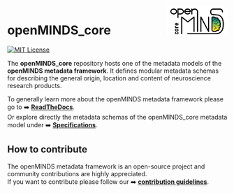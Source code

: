 <a href="/img/openMINDS_core_logo_light.png">
  <picture>
    <source media="(prefers-color-scheme: dark)" srcset="/img/openMINDS_core_logo_dark.png">
    <source media="(prefers-color-scheme: light)" srcset="/img/openMINDS_core_logo_light.png">
    <img alt="openMINDS core logo: created by U. Schlegel, L. Zehl, C. Hagen Blixhavn" src="/img/openMINDS_core_logo_light.png" title="openMINDS core" align="right" height="70">
  </picture>
</a>

# openMINDS_core

[![MIT License][license-shield]][license-url]

The **openMINDS_core** repository hosts one of the metadata models of the **openMINDS metadata framework**. It defines modular metadata schemas for describing the general origin, location and content of neuroscience research products.

To generally learn more about the openMINDS metadata framework please go to :arrow_right: [**ReadTheDocs**][docu-url].  
Or explore directly the metadata schemas of the openMINDS_core metadata model under :arrow_right: [**Specifications**][docu-core-url].

## How to contribute

The openMINDS metadata framework is an open-source project and community contributions are highly appreciated.  
If you want to contribute please follow our :arrow_right: [**contribution guidelines**][contribution-url].


<!-- MARKDOWN LINKS & IMAGES -->
<!-- https://www.markdownguide.org/basic-syntax/#reference-style-links -->
[contribution-url]: https://openminds-documentation.readthedocs.io/en/latest/shared/how_to_contribute.html
[docu-url]: https://openminds-documentation.readthedocs.io
[docu-core-url]: https://openminds-documentation.readthedocs.io/en/v2.0/specifications/core.html
[license-shield]: https://img.shields.io/badge/License-MIT-yellow.svg
[license-url]: https://opensource.org/licenses/MIT
